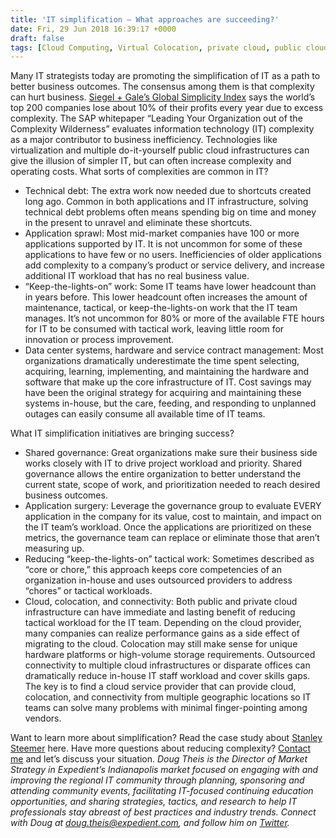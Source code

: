 ```yaml
---
title: 'IT simplification – What approaches are succeeding?'
date: Fri, 29 Jun 2018 16:39:17 +0000
draft: false
tags: [Cloud Computing, Virtual Colocation, private cloud, public cloud, Doug Theis]
---
```


Many IT strategists today are promoting the simplification of IT as a path to better business outcomes. The consensus among them is that complexity can hurt business. [Siegel + Gale’s Global Simplicity Index](https://www.siegelgale.com/siegelgale-unveils-seventh-annual-global-brand-simplicity-index-brands-that-embrace-simplicity-enjoy-increased-revenue-valuation-brand-advocacy-and-employee-engagement/) says the world’s top 200 companies lose about 10% of their profits every year due to excess complexity. The SAP whitepaper “Leading Your Organization out of the Complexity Wilderness” evaluates information technology (IT) complexity as a major contributor to business inefficiency. Technologies like virtualization and multiple do-it-yourself public cloud infrastructures can give the illusion of simpler IT, but can often increase complexity and operating costs. What sorts of complexities are common in IT?

*   Technical debt: The extra work now needed due to shortcuts created long ago. Common in both applications and IT infrastructure, solving technical debt problems often means spending big on time and money in the present to unravel and eliminate these shortcuts.
*   Application sprawl: Most mid-market companies have 100 or more applications supported by IT. It is not uncommon for some of these applications to have few or no users. Inefficiencies of older applications add complexity to a company’s product or service delivery, and increase additional IT workload that has no real business value.
*   “Keep-the-lights-on” work: Some IT teams have lower headcount than in years before. This lower headcount often increases the amount of maintenance, tactical, or keep-the-lights-on work that the IT team manages. It’s not uncommon for 80% or more of the available FTE hours for IT to be consumed with tactical work, leaving little room for innovation or process improvement.
*   Data center systems, hardware and service contract management: Most organizations dramatically underestimate the time spent selecting, acquiring, learning, implementing, and maintaining the hardware and software that make up the core infrastructure of IT. Cost savings may have been the original strategy for acquiring and maintaining these systems in-house, but the care, feeding, and responding to unplanned outages can easily consume all available time of IT teams.

What IT simplification initiatives are bringing success?

*   Shared governance: Great organizations make sure their business side works closely with IT to drive project workload and priority. Shared governance allows the entire organization to better understand the current state, scope of work, and prioritization needed to reach desired business outcomes.
*   Application surgery: Leverage the governance group to evaluate EVERY application in the company for its value, cost to maintain, and impact on the IT team’s workload. Once the applications are prioritized on these metrics, the governance team can replace or eliminate those that aren’t measuring up.
*   Reducing “keep-the-lights-on” tactical work: Sometimes described as “core or chore,” this approach keeps core competencies of an organization in-house and uses outsourced providers to address “chores” or tactical workloads.
*   Cloud, colocation, and connectivity: Both public and private cloud infrastructure can have immediate and lasting benefit of reducing tactical workload for the IT team. Depending on the cloud provider, many companies can realize performance gains as a side effect of migrating to the cloud. Colocation may still make sense for unique hardware platforms or high-volume storage requirements. Outsourced connectivity to multiple cloud infrastructures or disparate offices can dramatically reduce in-house IT staff workload and cover skills gaps. The key is to find a cloud service provider that can provide cloud, colocation, and connectivity from multiple geographic locations so IT teams can solve many problems with minimal finger-pointing among vendors.

Want to learn more about simplification? Read the case study about [Stanley Steemer](https://www.expedient.com/resources/ecommerce-retail-case-study-stanley-steemer/) here. Have more questions about reducing complexity? [Contact me](mailto:doug.theis@expedient.com) and let’s discuss your situation. _Doug Theis is the Director of Market Strategy in Expedient’s Indianapolis market focused on engaging with and improving the regional IT community through planning, sponsoring and attending community events, facilitating IT-focused continuing education opportunities, and sharing strategies, tactics, and research to help IT professionals stay abreast of best practices and industry trends. Connect with Doug at [doug.theis@expedient.com](mailto:doug.theis@expedient.com), and follow him on [Twitter](https://twitter.com/dougtheis)._